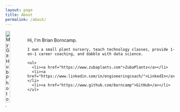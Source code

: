 ```yaml
---
layout: page
title: About
permalink: /about/
---
```

<div style="display: flex; align-items: center;">
  <img src="https://avatars.githubusercontent.com/u/2591581?v=4" alt="My GitHub Photo" width="30%" style="margin-right: 20px;" />
  <div>
    Hi, I'm Brian Borncamp. 

    I own a small plant nursery, teach technology classes, provide 1-on-1 career coaching, and dabble with data science.  

    <ul>
      <li><a href="https://www.zubaplants.com">ZubaPlants</a></li>
      <li><a href="https://www.linkedin.com/in/engineeringcoach/">LinkedIn</a></li>
      <li><a href="https://www.github.com/borncamp">GitHub</a></li>
    </ul>
  </div>
</div>
.